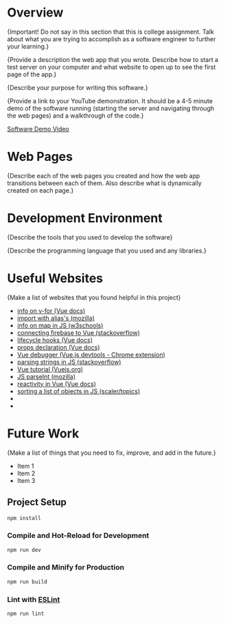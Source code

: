 # Overview

{Important!  Do not say in this section that this is college assignment.  Talk about what you are trying to accomplish as a software engineer to further your learning.}

{Provide a description the web app that you wrote. Describe how to start a test server on your computer and what website to open up to see the first page of the app.}

{Describe your purpose for writing this software.}

{Provide a link to your YouTube demonstration.  It should be a 4-5 minute demo of the software running (starting the server and navigating through the web pages) and a walkthrough of the code.}

[Software Demo Video](http://youtube.link.goes.here)

# Web Pages

{Describe each of the web pages you created and how the web app transitions between each of them.  Also describe what is dynamically created on each page.}

# Development Environment

{Describe the tools that you used to develop the software}

{Describe the programming language that you used and any libraries.}

# Useful Websites

{Make a list of websites that you found helpful in this project}
* [info on v-for (Vue docs)](https://vuejs.org/guide/essentials/reactivity-fundamentals.html#ref)
* [import with alias's (mozilla)](https://developer.mozilla.org/en-US/docs/Web/JavaScript/Reference/Statements/import)
* [info on map in JS (w3schools)](https://www.w3schools.com/jsref/jsref_map.asp)
* [connecting firebase to Vue (stackoverflow)](https://stackoverflow.com/questions/73028403/read-data-using-vue-3-firebase-realtime-database)
* [lifecycle hooks (Vue docs)](https://vuejs.org/guide/essentials/lifecycle.html#registering-lifecycle-hooks)
* [props declaration (Vue docs)](https://vuejs.org/guide/components/props.html#props-declaration)
* [Vue debugger (Vue.js devtools - Chrome extension)](https://chrome.google.com/webstore/detail/vuejs-devtools/nhdogjmejiglipccpnnnanhbledajbpd/related?hl=en)
* [parsing strings in JS (stackoverflow)](https://stackoverflow.com/questions/1216505/how-to-parse-a-string-in-javascript)
* [Vue tutorial (Vuejs.org)](https://vuejs.org/tutorial/#step-4)
* [JS parseInt (mozilla)](https://developer.mozilla.org/en-US/docs/Web/JavaScript/Reference/Global_Objects/parseInt)
* [reactivity in Vue (Vue docs)](https://vuejs.org/guide/essentials/reactivity-fundamentals.html#ref)
* [sorting a list of objects in JS (scaler/topics)](https://www.scaler.com/topics/javascript-sort-an-array-of-objects/)
* []()
* []()

# Future Work

{Make a list of things that you need to fix, improve, and add in the future.}
* Item 1
* Item 2
* Item 3

## Project Setup

```sh
npm install
```

### Compile and Hot-Reload for Development

```sh
npm run dev
```

### Compile and Minify for Production

```sh
npm run build
```

### Lint with [ESLint](https://eslint.org/)

```sh
npm run lint
```
